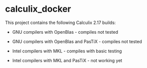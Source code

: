 # calculix_docker

This project contains the following Calculix 2.17 builds:

- GNU compilers with OpenBlas - compiles not tested

- GNU compilers with OpenBlas and PasTiX - compiles not tested

- Intel compilers with MKL - compiles with basic testing

- Intel compilers with MKL and PasTiX - not working yet
